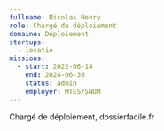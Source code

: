 ```yaml
---
fullname: Nicolas Henry
role: Chargé de déploiement
domaine: Déploiement
startups:
  - locatio
missions:
  - start: 2022-06-14
    end: 2024-06-30
    status: admin
    employer: MTES/SNUM
---
```

Chargé de déploiement, dossierfacile.fr
